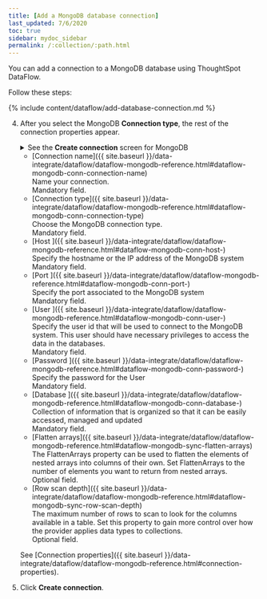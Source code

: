 ```yaml
---
title: [Add a MongoDB database connection]
last_updated: 7/6/2020
toc: true
sidebar: mydoc_sidebar
permalink: /:collection/:path.html
---
```

You can add a connection to a MongoDB database using ThoughtSpot DataFlow.

Follow these steps:


{% include content/dataflow/add-database-connection.md %}

4. After you select the MongoDB **Connection type**, the rest of the connection properties appear.

    <details>
      <summary>See the <strong>Create connection</strong> screen for MongoDB</summary>
        <p>
        <img src="../../images/dataflow-mongodb-create.png" alt="Create MongoDB connection" /></p>
    </details>

    * [Connection name]({{ site.baseurl }}/data-integrate/dataflow/dataflow-mongodb-reference.html#dataflow-mongodb-conn-connection-name)<br/>Name your connection.<br/>Mandatory field.
    * [Connection type]({{ site.baseurl }}/data-integrate/dataflow/dataflow-mongodb-reference.html#dataflow-mongodb-conn-connection-type)<br/>Choose the MongoDB connection type.<br/>Mandatory field.
    * [Host ]({{ site.baseurl }}/data-integrate/dataflow/dataflow-mongodb-reference.html#dataflow-mongodb-conn-host-)<br/>Specify the hostname or the IP address of the MongoDB system<br/>Mandatory field.
    * [Port ]({{ site.baseurl }}/data-integrate/dataflow/dataflow-mongodb-reference.html#dataflow-mongodb-conn-port-)<br/>Specify the port associated to the MongoDB system<br/>Mandatory field.
    * [User ]({{ site.baseurl }}/data-integrate/dataflow/dataflow-mongodb-reference.html#dataflow-mongodb-conn-user-)<br/>Specify the user id that will be used to connect to the MongoDB system. This user should have necessary privileges to access the data in the databases.<br/>Mandatory field.
    * [Password ]({{ site.baseurl }}/data-integrate/dataflow/dataflow-mongodb-reference.html#dataflow-mongodb-conn-password-)<br/>Specify the password for the User<br/>Mandatory field.
    * [Database ]({{ site.baseurl }}/data-integrate/dataflow/dataflow-mongodb-reference.html#dataflow-mongodb-conn-database-)<br/>Collection of information that is organized so that it can be easily accessed, managed and updated<br/>Mandatory field.
    * [Flatten arrays]({{ site.baseurl }}/data-integrate/dataflow/dataflow-mongodb-reference.html#dataflow-mongodb-sync-flatten-arrays)<br/>The FlattenArrays property can be used to flatten the elements of nested arrays into columns of their own. Set FlattenArrays to the number of elements you want to return from nested arrays.<br/>Optional field.
    * [Row scan depth]({{ site.baseurl }}/data-integrate/dataflow/dataflow-mongodb-reference.html#dataflow-mongodb-sync-row-scan-depth)<br/>The maximum number of rows to scan to look for the columns available in a table. Set this property to gain more control over how the provider applies data types to collections.<br/>Optional field.

   See [Connection properties]({{ site.baseurl }}/data-integrate/dataflow/dataflow-mongodb-reference.html#connection-properties).

5. Click **Create connection**.   
